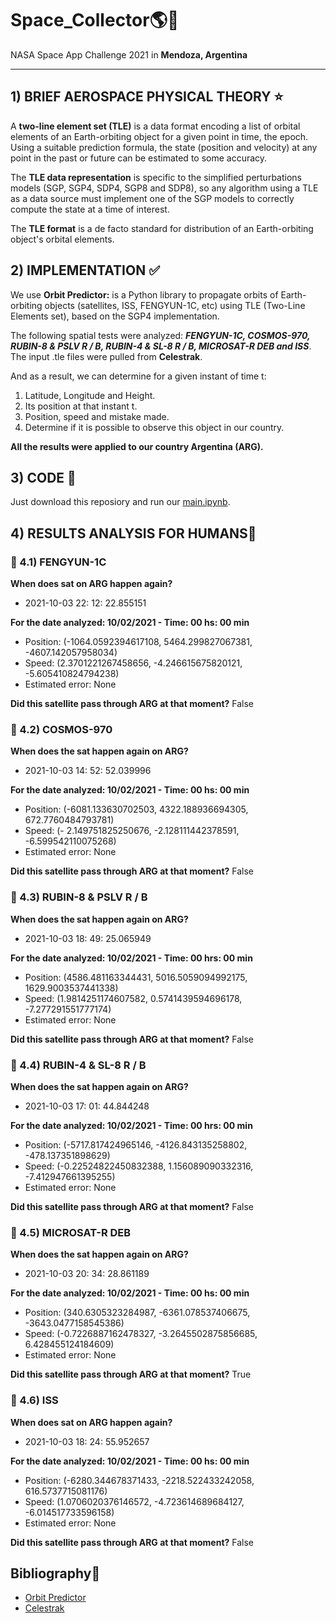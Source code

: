 # Space_Collector:earth_americas::rocket:
NASA Space App Challenge 2021 in **Mendoza, Argentina**
<hr>

## 1) BRIEF AEROSPACE PHYSICAL THEORY :star:
A **two-line element set (TLE)** is a data format encoding a list of orbital elements of an Earth-orbiting object for a given point in time, the epoch. 
Using a suitable prediction formula, the state (position and velocity) at any point in the past or future can be estimated to some accuracy.

The **TLE data representation** is specific to the simplified perturbations models (SGP, SGP4, SDP4, SGP8 and SDP8), so any algorithm using a TLE as a data source must implement one of the SGP models to correctly compute the state at a time of interest.

The **TLE format** is a de facto standard for distribution of an Earth-orbiting object's orbital elements.

## 2) IMPLEMENTATION :white_check_mark:

We use **Orbit Predictor:** is a Python library to propagate orbits of Earth-orbiting objects (satellites, ISS, FENGYUN-1C, etc) using TLE (Two-Line Elements set), based on the SGP4 implementation.

The following spatial tests were analyzed: **_FENGYUN-1C, COSMOS-970, RUBIN-8 & PSLV R / B, RUBIN-4 & SL-8 R / B, MICROSAT-R DEB and ISS_**. The input .tle files were pulled from **Celestrak**. 

And as a result, we can determine for a given instant of time t:
1) Latitude, Longitude and Height.
2) Its position at that instant t.
3) Position, speed and mistake made.
4) Determine if it is possible to observe this object in our country.

**All the results were applied to our country Argentina (ARG).**

## 3) CODE :raised_hands:

Just download this reposiory and run our [main.ipynb](https://github.com/cabustillo13/Garbage_Collector/blob/main/main.ipynb).

## 4) RESULTS ANALYSIS FOR HUMANS:dart:

### :satellite: 4.1) FENGYUN-1C
**When does sat on ARG happen again?**
- 2021-10-03 22: 12: 22.855151

**For the date analyzed: 10/02/2021 - Time: 00 hs: 00 min**
- Position: (-1064.0592394617108, 5464.299827067381, -4607.142057958034)
- Speed: (2.3701221267458656, -4.246615675820121, -5.605410824794238)
- Estimated error: None

**Did this satellite pass through ARG at that moment?**
False


### :satellite: 4.2) COSMOS-970
**When does the sat happen again on ARG?**
- 2021-10-03 14: 52: 52.039996

**For the date analyzed: 10/02/2021 - Time: 00 hs: 00 min**
- Position: (-6081.133630702503, 4322.188936694305, 672.7760484793781)
- Speed: (- 2.149751825250676, -2.128111442378591, -6.599542110075268)
- Estimated error: None

**Did this satellite pass through ARG at that moment?**
False

### :satellite: 4.3) RUBIN-8 & PSLV R / B
**When does the sat happen again on ARG?**
- 2021-10-03 18: 49: 25.065949

**For the date analyzed: 10/02/2021 - Time: 00 hrs: 00 min**
- Position: (4586.481163344431, 5016.5059094992175, 1629.9003537441338)
- Speed: (1.9814251174607582, 0.5741439594696178, -7.277291551777174)
- Estimated error: None

**Did this satellite pass through ARG at that moment?**
False

### :satellite: 4.4) RUBIN-4 & SL-8 R / B
**When does the sat happen again on ARG?**
- 2021-10-03 17: 01: 44.844248

**For the date analyzed: 10/02/2021 - Time: 00 hrs: 00 min**
- Position: (-5717.817424965146, -4126.843135258802, -478.137351898629)
- Speed: (-0.22524822450832388, 1.156089090332316, -7.412947661395255)
- Estimated error: None

**Did this satellite pass through ARG at that moment?**
False

### :satellite: 4.5) MICROSAT-R DEB
**When does the sat happen again on ARG?**
- 2021-10-03 20: 34: 28.861189

**For the date analyzed: 10/02/2021 - Time: 00 hs: 00 min**
- Position: (340.6305323284987, -6361.078537406675, -3643.0477158545386)
- Speed: (-0.7226887162478327, -3.2645502875856685, 6.428455124184609)
- Estimated error: None

**Did this satellite pass through ARG at that moment?**
True

### :satellite: 4.6) ISS
**When does sat on ARG happen again?**
- 2021-10-03 18: 24: 55.952657

**For the date analyzed: 10/02/2021 - Time: 00 hs: 00 min**
- Position: (-6280.344678371433, -2218.522433242058, 616.5737715081176)
- Speed: (1.0706020376146572, -4.723614689684127, -6.014517733596158)
- Estimated error: None

**Did this satellite pass through ARG at that moment?**
False

## Bibliography:speech_balloon:


*   [Orbit Predictor](https://github.com/satellogic/orbit-predictor)
*   [Celestrak](https://celestrak.com/) 
